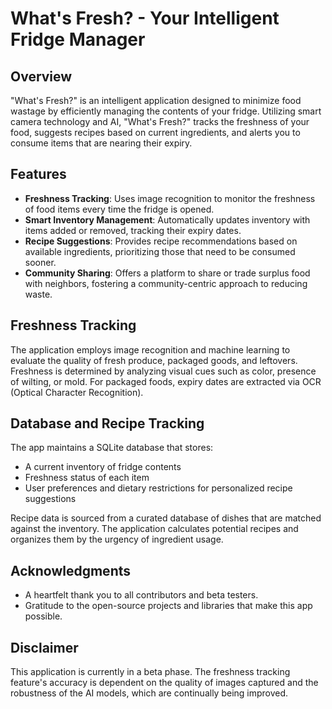# What's Fresh? - Your Intelligent Fridge Manager

## Overview
"What's Fresh?" is an intelligent application designed to minimize food wastage by efficiently managing the contents of your fridge. Utilizing smart camera technology and AI, "What's Fresh?" tracks the freshness of your food, suggests recipes based on current ingredients, and alerts you to consume items that are nearing their expiry.

## Features
- **Freshness Tracking**: Uses image recognition to monitor the freshness of food items every time the fridge is opened.
- **Smart Inventory Management**: Automatically updates inventory with items added or removed, tracking their expiry dates.
- **Recipe Suggestions**: Provides recipe recommendations based on available ingredients, prioritizing those that need to be consumed sooner.
- **Community Sharing**: Offers a platform to share or trade surplus food with neighbors, fostering a community-centric approach to reducing waste.

## Freshness Tracking
The application employs image recognition and machine learning to evaluate the quality of fresh produce, packaged goods, and leftovers. Freshness is determined by analyzing visual cues such as color, presence of wilting, or mold. For packaged foods, expiry dates are extracted via OCR (Optical Character Recognition).

## Database and Recipe Tracking
The app maintains a SQLite database that stores:
- A current inventory of fridge contents
- Freshness status of each item
- User preferences and dietary restrictions for personalized recipe suggestions

Recipe data is sourced from a curated database of dishes that are matched against the inventory. The application calculates potential recipes and organizes them by the urgency of ingredient usage.

## Acknowledgments
- A heartfelt thank you to all contributors and beta testers.
- Gratitude to the open-source projects and libraries that make this app possible.

## Disclaimer
This application is currently in a beta phase. The freshness tracking feature's accuracy is dependent on the quality of images captured and the robustness of the AI models, which are continually being improved.
